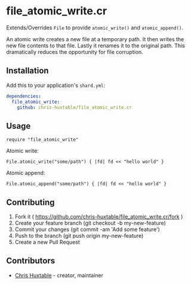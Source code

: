 # file_atomic_write.cr

Extends/Overrides `File` to provide `atomic_write()` and `atomic_append()`.

An atomic write creates a new file at a temporary path. It then writes the new
file contents to that file. Lastly it renames it to the original path. This dramatically
reduces the opportunity for file corruption.


## Installation

Add this to your application's `shard.yml`:

```yaml
dependencies:
  file_atomic_write:
    github: chris-huxtable/file_atomic_write.cr
```


## Usage

```crystal
require "file_atomic_write"
```

Atomic write:

```crystal
File.atomic_write("some/path") { |fd| fd << "hello world" }
```

Atomic append:

```crystal
File.atomic_append("some/path") { |fd| fd << "hello world" }
```


## Contributing

1. Fork it ( https://github.com/chris-huxtable/file_atomic_write.cr/fork )
2. Create your feature branch (git checkout -b my-new-feature)
3. Commit your changes (git commit -am 'Add some feature')
4. Push to the branch (git push origin my-new-feature)
5. Create a new Pull Request


## Contributors

- [Chris Huxtable](https://github.com/chris-huxtable) - creator, maintainer
